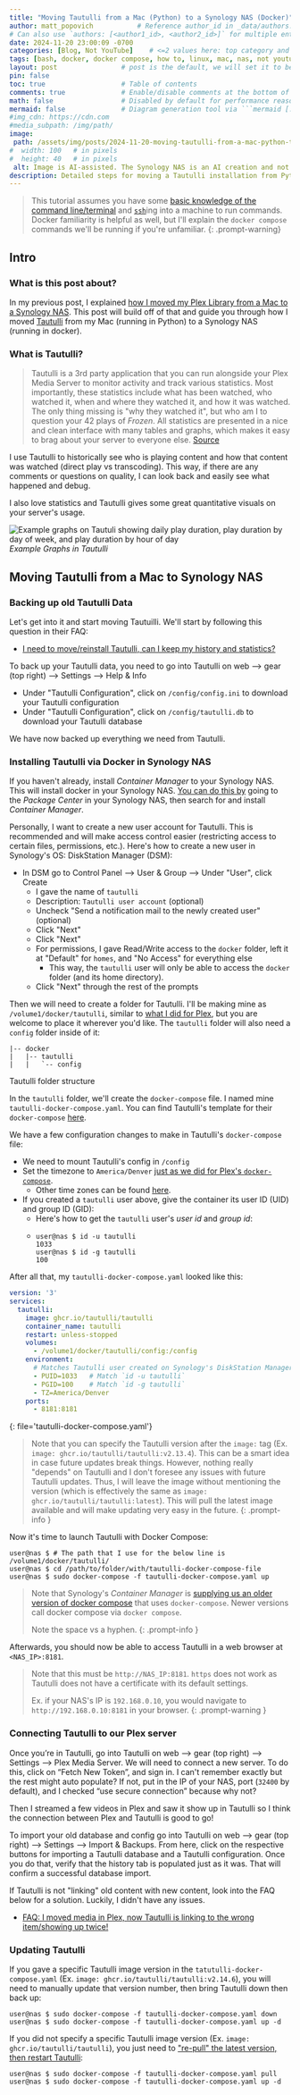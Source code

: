```yaml
---
title: "Moving Tautulli from a Mac (Python) to a Synology NAS (Docker)"
author: matt_popovich           # Reference author_id in _data/authors.yml
# Can also use `authors: [<author1_id>, <author2_id>]` for multiple entries
date: 2024-11-20 23:00:09 -0700
categories: [Blog, Not YouTube]    # <=2 values here: top category and sub category
tags: [bash, docker, docker compose, how to, linux, mac, nas, not youtube, synology, tautulli, tech, tutorial]  # TAG names should always be lowercase
layout: post                # post is the default, we will set it to be explicit
pin: false
toc: true                   # Table of contents
comments: true              # Enable/disable comments at the bottom of the post
math: false                 # Disabled by default for performance reasons
mermaid: false              # Diagram generation tool via ```mermaid [...]```
#img_cdn: https://cdn.com
#media_subpath: /img/path/
image:
 path: /assets/img/posts/2024-11-20-moving-tautulli-from-a-mac-python-to-a-synology-nas-docker/macbook-tautulli-to-synology-nas.jpg
#  width: 100   # in pixels
#  height: 40   # in pixels
 alt: Image is AI-assisted. The Synology NAS is an AI creation and not a real model for sale.
description: Detailed steps for moving a Tautulli installation from Python on a Mac to docker in a Synology NAS
---
```


> This tutorial assumes you have some [basic knowledge of the command line/terminal](/posts/introduction-to-the-command-line-shell-terminal-etc/) and [`ssh`](https://www.digitalocean.com/community/tutorials/how-to-use-ssh-to-connect-to-a-remote-server)ing into a machine to run commands. Docker familiarity is helpful as well, but I'll explain the `docker compose` commands we'll be running if you're unfamiliar.
{: .prompt-warning}

## Intro

### What is this post about?
In my previous post, I explained [how I moved my Plex Library from a Mac to a Synology NAS](/posts/moving-my-plex-library-from-a-mac-to-a-synology-nas/). This post will build off of that and guide you through how I moved [Tautulli](https://tautulli.com) from my Mac (running in Python) to a Synology NAS (running in docker).

### What is Tautulli?
> Tautulli is a 3rd party application that you can run alongside your Plex Media Server to monitor activity and track various statistics. Most importantly, these statistics include what has been watched, who watched it, when and where they watched it, and how it was watched. The only thing missing is "why they watched it", but who am I to question your 42 plays of *Frozen*. All statistics are presented in a nice and clean interface with many tables and graphs, which makes it easy to brag about your server to everyone else.
> [Source](https://tautulli.com)

I use Tautulli to historically see who is playing content and how that content was watched (direct play vs transcoding). This way, if there are any comments or questions on quality, I can look back and easily see what happened and debug.

I also love statistics and Tautulli gives some great quantitative visuals on your server's usage.

![Example graphs on Tautuli showing daily play duration, play duration by day of week, and play duration by hour of day](https://tautulli.com/images/screenshots/graphs.png)
*Example Graphs in Tautulli*

## Moving Tautulli from a Mac to Synology NAS

### Backing up old Tautulli Data
Let's get into it and start moving Tautuilli. We'll start by following this question in their FAQ:
* [I need to move/reinstall Tautulli, can I keep my history and statistics?](https://github.com/Tautulli/Tautulli/wiki/Frequently-Asked-Questions#q-i-need-to-movereinstall-tautulli-can-i-keep-my-history-and-statistics)

To back up your Tautulli data, you need to go into Tautulli on web --> gear (top right) --> Settings --> Help & Info
  * Under "Tautulli Configuration", click on `/config/config.ini` to download your Tautulli configuration
  * Under "Tautulli Configuration", click on `/config/tautulli.db` to download your Tautulli database

We have now backed up everything we need from Tautulli.

### Installing Tautulli via Docker in Synology NAS
If you haven't already, install *Container Manager* to your Synology NAS. This will install docker in your Synology NAS. [You can do this by](https://kb.synology.com/en-nz/DSM/tutorial/How_to_install_applications_with_Package_Center) going to the *Package Center* in your Synology NAS, then search for and install *Container Manager*.

Personally, I want to create a new user account for Tautulli. This is recommended and will make access control easier (restricting access to certain files, permissions, etc.). Here's how to create a new user in Synology's OS: DiskStation Manager (DSM):
  * In DSM go to Control Panel --> User & Group --> Under "User", click Create
    * I gave the name of `tautulli`
    * Description: `Tautulli user account` (optional)
    * Uncheck "Send a notification mail to the newly created user" (optional)
    * Click "Next"
    * Click "Next"
    * For permissions, I gave Read/Write access to the `docker` folder, left it at "Default" for `homes`, and "No Access" for everything else
      * This way, the `tautulli` user will only be able to access the `docker` folder (and its home directory).
    * Click "Next" through the rest of the prompts

Then we will need to create a folder for Tautulli. I'll be making mine as `/volume1/docker/tautulli`, similar to [what I did for Plex](/posts/moving-my-plex-library-from-a-mac-to-a-synology-nas/#installing-plex-via-docker-compose), but you are welcome to place it wherever you'd like. The `tautulli` folder will also need a `config` folder inside of it:

```console
|-- docker
|   |-- tautulli
|   |   `-- config
```
<my-caption>Tautulli folder structure</my-caption>

In the `tautulli` folder, we'll create the `docker-compose` file. I named mine `tautulli-docker-compose.yaml`. You can find Tautulli's template for their `docker-compose` [here](https://github.com/Tautulli/Tautulli/wiki/Installation#using-docker-compose).

We have a few configuration changes to make in Tautulli's `docker-compose` file:
* We need to mount Tautulli's config in `/config`
* Set the timezone to `America/Denver` [just as we did for Plex's `docker-compose`](/posts/moving-my-plex-library-from-a-mac-to-a-synology-nas/#installing-plex-via-docker-compose).
  * Other time zones can be found [here](https://en.wikipedia.org/wiki/List_of_tz_database_time_zones).
* If you created a `tautulli` user above, give the container its user ID (UID) and group ID (GID):
  * Here's how to get the `tautulli` user's *user id* and *group id*:
  * ```console
    user@nas $ id -u tautulli
    1033
    user@nas $ id -g tautulli
    100
    ```

After all that, my `tautulli-docker-compose.yaml` looked like this:
```yaml
version: '3'
services:
  tautulli:
    image: ghcr.io/tautulli/tautulli
    container_name: tautulli
    restart: unless-stopped
    volumes:
      - /volume1/docker/tautulli/config:/config
    environment:
      # Matches Tautulli user created on Synology's DiskStation Manager
      - PUID=1033   # Match `id -u tautulli`
      - PGID=100    # Match `id -g tautulli`
      - TZ=America/Denver
    ports:
      - 8181:8181
```
{: file='tautulli-docker-compose.yaml'}

> Note that you can specify the Tautulli version after the `image:` tag (Ex. `image: ghcr.io/tautulli/tautulli:v2.13.4`). This can be a smart idea in case future updates break things. However, nothing really "depends" on Tautulli and I don't foresee any issues with future Tautulli updates. Thus, I will leave the image without mentioning the version (which is effectively the same as `image: ghcr.io/tautulli/tautulli:latest`). This will pull the latest image available and will make updating very easy in the future.
{: .prompt-info }

Now it's time to launch Tautulli with Docker Compose:

```console
user@nas $ # The path that I use for the below line is /volume1/docker/tautulli/
user@nas $ cd /path/to/folder/with/tautulli-docker-compose-file
user@nas $ sudo docker-compose -f tautulli-docker-compose.yaml up
```

> Note that Synology's *Container Manager* is [supplying us an older version of docker compose](https://www.reddit.com/r/synology/comments/1ei9c1x/outdated_docker_composer/) that uses `docker-compose`. Newer versions call docker compose via `docker compose`.
>
> Note the space vs a hyphen.
{: .prompt-info }

Afterwards, you should now be able to access Tautulli in a web browser at `<NAS_IP>:8181`.

> Note that this must be `http://NAS_IP:8181`. `https` does not work as Tautulli does not have a certificate with its default settings.
>
> Ex. if your NAS's IP is `192.168.0.10`, you would navigate to `http://192.168.0.10:8181` in your browser.
{: .prompt-warning }

### Connecting Tautulli to our Plex server
Once you’re in Tautulli, go into Tautulli on web --> gear (top right) --> Settings --> Plex Media Server. We will need to connect a new server. To do this, click on “Fetch New Token”, and sign in. I can't remember exactly but the rest might auto populate? If not, put in the IP of your NAS, port (`32400` by default), and I checked “use secure connection” because why not?

Then I streamed a few videos in Plex and saw it show up in Tautulli so I think the connection between Plex and Tautulli is good to go!

To import your old database and config go into Tautulli on web --> gear (top right) --> Settings --> Import & Backups. From here, click on the respective buttons for importing a Tautulli database and a Tautulli configuration. Once you do that, verify that the history tab is populated just as it was. That will confirm a successful database import.

If Tautulli is not "linking" old content with new content, look into the FAQ below for a solution. Luckily, I didn't have any issues.
* [FAQ: I moved media in Plex, now Tautulli is linking to the wrong item/showing up twice!](https://github.com/Tautulli/Tautulli/wiki/Frequently-Asked-Questions#q-i-moved-media-in-plex-now-tautulli-is-linking-to-the-wrong-itemshowing-up-twice)

### Updating Tautulli
If you gave a specific Tautulli image version in the `tatutulli-docker-compose.yaml` (Ex. `image: ghcr.io/tautulli/tautulli:v2.14.6`), you will need to manually update that version number, then bring Tautulli down then back up:
```console
user@nas $ sudo docker-compose -f tautulli-docker-compose.yaml down
user@nas $ sudo docker-compose -f tautulli-docker-compose.yaml up -d
```

If you did not specify a specific Tautulli image version (Ex. `image: ghcr.io/tautulli/tautulli`), you just need to ["re-pull" the latest version, then restart Tautulli](https://github.com/Tautulli/Tautulli/wiki/Installation#using-docker-compose):
```console
user@nas $ sudo docker-compose -f tautulli-docker-compose.yaml pull
user@nas $ sudo docker-compose -f tautulli-docker-compose.yaml up -d
```

